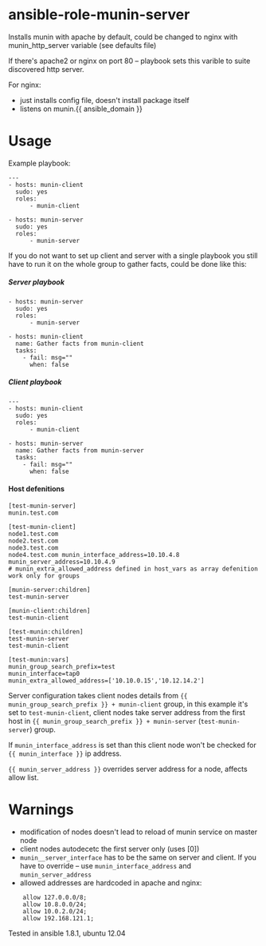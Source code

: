 # ansible-role-munin-server

Installs munin with apache by default, could be changed to nginx with munin_http_server variable (see defaults file)

If there's apache2 or nginx on port 80 – playbook sets this varible to suite discovered http server.

For nginx:

* just installs config file, doesn't install package itself
* listens on munin.{{ ansible_domain }}

# Usage

Example playbook:

```
---
- hosts: munin-client
  sudo: yes
  roles:
      - munin-client

- hosts: munin-server
  sudo: yes
  roles:
      - munin-server
```

If you do not want to set up client and server with a single playbook you still have to run it on the whole group to gather facts, could be done like this:
##### Server playbook

```
- hosts: munin-server
  sudo: yes
  roles:
      - munin-server

- hosts: munin-client
  name: Gather facts from munin-client
  tasks:
    - fail: msg=""
      when: false
```
##### Client playbook

```
---
- hosts: munin-client
  sudo: yes
  roles:
      - munin-client

- hosts: munin-server
  name: Gather facts from munin-server
  tasks:
    - fail: msg=""
      when: false
```

#### Host defenitions

```
[test-munin-server]
munin.test.com

[test-munin-client]
node1.test.com
node2.test.com
node3.test.com
node4.test.com munin_interface_address=10.10.4.8 munin_server_address=10.10.4.9
# munin_extra_allowed_address defined in host_vars as array defenition work only for groups

[munin-server:children]
test-munin-server

[munin-client:children]
test-munin-client

[test-munin:children]
test-munin-server
test-munin-client

[test-munin:vars]
munin_group_search_prefix=test
munin_interface=tap0
munin_extra_allowed_address=['10.10.0.15','10.12.14.2']

```

Server configuration takes client nodes details from ```{{ munin_group_search_prefix }} + munin-client``` group, in this example it's set to ```test-munin-client```, client nodes take server address from the first host in ```{{ munin_group_search_prefix }} + munin-server``` (```test-munin-server```) group.

If ```munin_interface_address``` is set than this client node won't be checked for ```{{ munin_interface }}``` ip address.

```{{ munin_server_address }}``` overrides server address for a node, affects allow list.

# Warnings

* modification of nodes doesn't lead to reload of munin service on master node
* client nodes autodecetc the first server only (uses [0])
* ```munin__server_interface``` has to be the same on server and client. If you have to override – use ```munin_interface_address``` and ```munin_server_address```
* allowed addresses are hardcoded in apache and nginx:

```
    allow 127.0.0.0/8;
    allow 10.8.0.0/24;
    allow 10.0.2.0/24;
    allow 192.168.121.1;
```

Tested in ansible 1.8.1, ubuntu 12.04